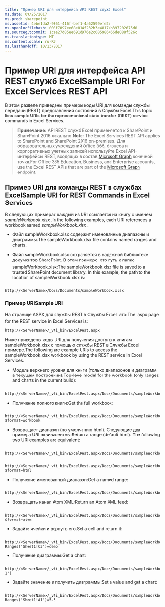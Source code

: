```yaml
---
title: "Пример URI для интерфейса API REST служб Excel"
ms.date: 09/25/2017
ms.prod: sharepoint
ms.assetid: 4ebe1da2-9861-416f-bef1-4a62599efe2e
ms.openlocfilehash: 003f7097ee68e014f232b3e4817ab397202675d0
ms.sourcegitcommit: 1cae27d85ee691d976e2c085986466de088f526c
ms.translationtype: MT
ms.contentlocale: ru-RU
ms.lasthandoff: 10/13/2017
---
```

# <a name="sample-uri-for-excel-services-rest-api"></a><span data-ttu-id="35fe2-102">Пример URI для интерфейса API REST служб Excel</span><span class="sxs-lookup"><span data-stu-id="35fe2-102">Sample URI For Excel Services REST API</span></span>

<span data-ttu-id="35fe2-103">В этом разделе приведены примеры коды URI для команды службы передачи (REST) представлений состояний в Службы Excel.</span><span class="sxs-lookup"><span data-stu-id="35fe2-103">This topic lists sample URIs for the representational state transfer (REST) service commands in Excel Services.</span></span>
  
    
    


> <span data-ttu-id="35fe2-104">**Примечание:** API REST служб Excel применяется к SharePoint и SharePoint 2016 локально.</span><span class="sxs-lookup"><span data-stu-id="35fe2-104">**Note:** The Excel Services REST API applies to SharePoint and SharePoint 2016 on-premises.</span></span> <span data-ttu-id="35fe2-105">Для образовательных учреждений Office 365, бизнеса и корпоративных учетных записей используйте Excel API-интерфейсы REST, входящих в состав [Microsoft Graph](http://graph.microsoft.io/ru-ru/docs/api-reference/v1.0/resources/excel
> ) конечной точки.</span><span class="sxs-lookup"><span data-stu-id="35fe2-105">For Office 365 Education, Business, and Enterprise accounts, use the Excel REST APIs that are part of the  [Microsoft Graph](http://graph.microsoft.io/ru-ru/docs/api-reference/v1.0/resources/excel
) endpoint.</span></span>
  
    
    


## <a name="sample-uri-for-rest-commands-in-excel-services"></a><span data-ttu-id="35fe2-106">Пример URI для команды REST в службах Excel</span><span class="sxs-lookup"><span data-stu-id="35fe2-106">Sample URI for REST Commands in Excel Services</span></span>

<span data-ttu-id="35fe2-107">В следующих примерах каждый из URI ссылается на книгу с именем  *sampleWorkbook.xlsx*  .</span><span class="sxs-lookup"><span data-stu-id="35fe2-107">In the following examples, each URI references a workbook named  *sampleWorkbook.xlsx*  .</span></span>
  
    
    

- <span data-ttu-id="35fe2-108">Файл sampleWorkbook.xlsx содержит именованные диапазоны и диаграммы.</span><span class="sxs-lookup"><span data-stu-id="35fe2-108">The sampleWorkbook.xlsx file contains named ranges and charts.</span></span>
    
  
- <span data-ttu-id="35fe2-p102">Файл sampleWorkbook.xlsx сохраняется в надежной библиотеке документов SharePoint. В этом примере  это путь к папке sampleWorkbook.xlsx:</span><span class="sxs-lookup"><span data-stu-id="35fe2-p102">The sampleWorkbook.xlsx file is saved to a trusted SharePoint document library. In this example, the path to the location of sampleWorkbook.xlsx is:</span></span>
    
```
  
http://<ServerName>/Docs/Documents/sampleWorkbook.xlsx
```


### <a name="sample-uri"></a><span data-ttu-id="35fe2-111">Пример URI</span><span class="sxs-lookup"><span data-stu-id="35fe2-111">Sample URI</span></span>

<span data-ttu-id="35fe2-112">На странице ASPX для службы REST в Службы Excel  это:</span><span class="sxs-lookup"><span data-stu-id="35fe2-112">The .aspx page for the REST service in Excel Services is:</span></span> 
  
    
    

```
http://<ServerName>/_vti_bin/ExcelRest.aspx

```

<span data-ttu-id="35fe2-113">Ниже приведены коды URI для получения доступа к книгам sampleWorkbook.xlsx с помощью службы REST в Службы Excel примере.</span><span class="sxs-lookup"><span data-stu-id="35fe2-113">The following are example URIs to access the sampleWorkbook.xlsx workbook by using the REST service in Excel Services.</span></span> 
  
    
    

- <span data-ttu-id="35fe2-114">Модель верхнего уровня для книги (только диапазонов и диаграмм в текущем построении):</span><span class="sxs-lookup"><span data-stu-id="35fe2-114">Top-level model for the workbook (only ranges and charts in the current build):</span></span>
    
```
  
http://<ServerName>/_vti_bin/ExcelRest.aspx/Docs/Documents/sampleWorkbook.xlsx/model

```

- <span data-ttu-id="35fe2-115">Получение полного книги:</span><span class="sxs-lookup"><span data-stu-id="35fe2-115">Get the full workbook:</span></span>
    
```
  
http://<ServerName>/_vti_bin/ExcelRest.aspx/Docs/Documents/sampleWorkbook.xlsx/model?$format=workbook

```

- <span data-ttu-id="35fe2-p103">Возвращает диапазон (по умолчанию html). Следующие два примера URI эквивалентны:</span><span class="sxs-lookup"><span data-stu-id="35fe2-p103">Return a range (default html). The following two URI examples are equivalent:</span></span>
    
```
  
http://<ServerName>/_vti_bin/ExcelRest.aspx/Docs/Documents/sampleWorkbook.xlsx/model/Ranges('Sheet1!A1|G5')

```


```
  
http://<ServerName>/_vti_bin/ExcelRest.aspx/Docs/Documents/sampleWorkbook.xlsx/model/Ranges('Sheet1!A1|G5')?$format=html
```

- <span data-ttu-id="35fe2-118">Получение именованный диапазон:</span><span class="sxs-lookup"><span data-stu-id="35fe2-118">Get a named range:</span></span>
    
```
  http://<ServerName>/_vti_bin/ExcelRest.aspx/Docs/Documents/sampleWorkbook.xlsx/model/Ranges('nameOfTheNamedRange')

```

- <span data-ttu-id="35fe2-119">Возвращать канал Atom XML:</span><span class="sxs-lookup"><span data-stu-id="35fe2-119">Return an Atom XML feed:</span></span>
    
```
  
http://<ServerName>/_vti_bin/ExcelRest.aspx/Docs/Documents/sampleWorkbook.xlsx/model?$format=atom

```

- <span data-ttu-id="35fe2-120">Задайте ячейки и вернуть его.</span><span class="sxs-lookup"><span data-stu-id="35fe2-120">Set a cell and return it:</span></span>
    
```
  
http://<ServerName>/_vti_bin/ExcelRest.aspx/Docs/Documents/sampleWorkbook.xlsx/model/Ranges('Sheet1!A1|G5')?Ranges('Sheet1!C3')=demo

```

- <span data-ttu-id="35fe2-121">Получение диаграммы:</span><span class="sxs-lookup"><span data-stu-id="35fe2-121">Get a chart:</span></span>
    
```
  
http://<ServerName>/_vti_bin/ExcelRest.aspx/Docs/Documents/sampleWorkbook.xlsx/model/Charts('Chart 1')

```

- <span data-ttu-id="35fe2-122">Задайте значение и получить диаграммы:</span><span class="sxs-lookup"><span data-stu-id="35fe2-122">Set a value and get a chart:</span></span>
    
```
  
http://<ServerName>/_vti_bin/ExcelRest.aspx/Docs/Documents/sampleWorkbook.xlsx/model/Charts('Chart%201')?Ranges('Sheet1!A1')=5.5

```


